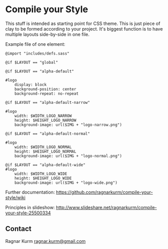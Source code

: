 Compile your Style
====================

This stuff is intended as starting point for CSS theme.
This is just piece of clay to be formed according to your project.
It's biggest function is to have multiple layouts side-by-side in one file.

Example file of one element:

    @import "includes/defs.sass"
    
    @if $LAYOUT == "global"
    
    @if $LAYOUT == "alpha-default"
    
    #logo
        display: block
        background-position: center
        background-repeat: no-repeat
        
    @if $LAYOUT == "alpha-default-narrow"
    
    #logo
        width: $WIDTH_LOGO_NARROW
        height: $HEIGHT_LOGO_NARROW
        background-image: url($IMG + "logo-narrow.png")
        
    @if $LAYOUT == "alpha-default-normal"
    
    #logo
        width: $WIDTH_LOGO_NORMAL
        height: $HEIGHT_LOGO_NORMAL
        background-image: url($IMG + "logo-normal.png")
        
    @if $LAYOUT == "alpha-default-wide"
    #logo
        width: $WIDTH_LOGO_WIDE
        height: $HEIGHT_LOGO_WIDE
        background-image: url($IMG + "logo-wide.png")


Further documentation:
https://github.com/ragnarkurm/compile-your-style/wiki

Principles in slideshow:
http://www.slideshare.net/ragnarkurm/compile-your-style-25500334

Contact
--------------------

Ragnar Kurm
ragnar.kurm@gmail.com
